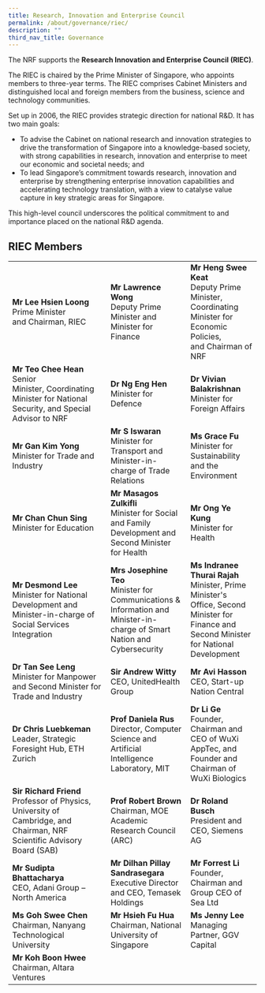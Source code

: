 ```yaml
---
title: Research, Innovation and Enterprise Council
permalink: /about/governance/riec/
description: ""
third_nav_title: Governance
---
```

The NRF supports the **Research Innovation and Enterprise Council (RIEC)**.

The RIEC is chaired by the Prime Minister of Singapore, who appoints members to three-year terms. The RIEC comprises Cabinet Ministers and distinguished local and foreign members from the business, science and technology communities.

Set up in 2006, the RIEC provides strategic direction for national R&amp;D. It has two main goals:

* To advise the Cabinet on national research and innovation strategies to drive the transformation of Singapore into a knowledge-based society, with strong capabilities in research, innovation and enterprise to meet our economic and societal needs; and
* To lead Singapore’s commitment towards research, innovation and enterprise by strengthening enterprise innovation capabilities and accelerating technology translation, with a view to catalyse value capture in key strategic areas for Singapore.

This high-level council underscores the political commitment to and importance placed on the national R&amp;D agenda.

## RIEC Members ##

| | |  |
| -------- | -------- | -------- |
| **Mr Lee Hsien Loong** <br>Prime Minister and&nbsp;Chairman, RIEC | **Mr Lawrence Wong** <br>Deputy Prime Minister and Minister for Finance | **Mr Heng Swee Keat** <br>Deputy Prime Minister,&nbsp; Coordinating Minister for Economic Policies, and&nbsp;Chairman of NRF |
| **Mr Teo Chee Hean** <br>Senior Minister,&nbsp;Coordinating Minister for&nbsp;National Security, and&nbsp;Special Advisor to NRF | **Dr Ng Eng Hen** <br>Minister for Defence | **Dr&nbsp;Vivian Balakrishnan**<br>Minister for Foreign Affairs
| **Mr Gan Kim Yong**<br>Minister for Trade and Industry | **Mr&nbsp;S Iswaran**<br>Minister for Transport and Minister-in-charge of Trade Relations | **Ms Grace Fu**<br>Minister for Sustainability and the Environment
|**Mr Chan Chun Sing**<br>Minister for Education | **Mr Masagos Zulkifli**<br> Minister for Social and Family Development and Second Minister for Health | **Mr Ong Ye Kung**<br>Minister for Health
| **Mr Desmond Lee**<br>Minister for National Development and Minister-in-charge of Social Services Integration | **Mrs Josephine Teo** <br>Minister for Communications &amp; Information and Minister-in-charge of Smart Nation and Cybersecurity | **Ms Indranee Thurai Rajah** <br>Minister, Prime Minister's Office, Second Minister for Finance and Second Minister for National Development
|**Dr Tan See Leng**<br>Minister for Manpower and Second Minister for Trade and Industry |**Sir Andrew Witty** <br> CEO, UnitedHealth Group | **Mr Avi Hasson** <br> CEO, Start-up Nation Central
|**Dr Chris Luebkeman**<br> Leader, Strategic Foresight Hub, ETH Zurich | **Prof Daniela Rus** <br> Director, Computer Science and Artificial Intelligence Laboratory, MIT | **Dr Li Ge** <br>Founder, Chairman and CEO of WuXi AppTec, and Founder and Chairman of WuXi Biologics
| **Sir Richard Friend** <br>Professor of Physics, University of Cambridge, and Chairman, NRF Scientific Advisory Board (SAB) | **Prof Robert Brown**<br>Chairman, MOE Academic Research Council (ARC) | **Dr Roland Busch** <br>President and CEO, Siemens AG
|**Mr Sudipta Bhattacharya** <br> CEO, Adani Group – North America | **Mr Dilhan Pillay Sandrasegara**<br>Executive Director and CEO, Temasek Holdings | **Mr Forrest Li**<br>Founder, Chairman and Group CEO of Sea Ltd
|**Ms Goh Swee Chen**<br>Chairman, Nanyang Technological University |**Mr Hsieh Fu Hua**<br>Chairman, National University of Singapore |**Ms Jenny Lee**<br>Managing Partner, GGV Capital
|**Mr Koh Boon Hwee**<br>Chairman, Altara Ventures